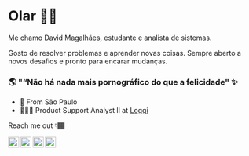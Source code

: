 #  Olar 👋🏾

Me chamo David Magalhães, estudante e analista de sistemas.

Gosto de resolver problemas e aprender novas coisas. Sempre aberto a novos desafios e pronto para encarar mudanças.

### 🌎 "“Não há nada mais pornográfico do que a felicidade" ✨

 - 📍 From São Paulo
 - 👨🏾‍💻 Product Support Analyst ll at [Loggi](https://www.loggi.com)

Reach me out 👇🏾      

<a target="_blank" href="https://www.linkedin.com/in/david-magalhaes/">
  <img align="left" alt="LinkdeIN" width="22px" src="https://cdn.jsdelivr.net/npm/simple-icons@v3/icons/linkedin.svg" />
</a> 
<a target="_blank" href="https://api.whatsapp.com/send?phone=5511986506865">
  <img align="left" alt="Whatsapp" width="22px" src="https://cdn.jsdelivr.net/npm/simple-icons@v3/icons/whatsapp.svg" />
</a> 
<a target="_blank" href="https://www.instagram.com/davidstardust/">
  <img align="left" alt="Instagram" width="22px" src="https://cdn.jsdelivr.net/npm/simple-icons@v3/icons/instagram.svg" />
</a> 
<a target="_blank" href="https://www.facebook.com/david.stardust">
  <img align="left" alt="Facebook" width="22px" src="https://cdn.jsdelivr.net/npm/simple-icons@v3/icons/facebook.svg" />
</a>
